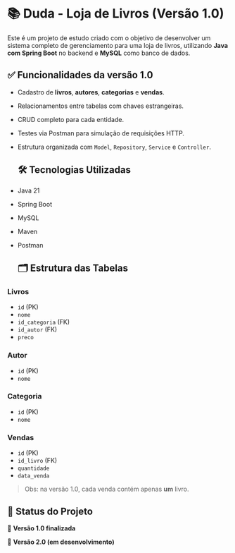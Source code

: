 # 📚 Duda - Loja de Livros (Versão 1.0)

Este é um projeto de estudo criado com o objetivo de desenvolver um sistema completo de gerenciamento para uma loja de livros, utilizando **Java com Spring Boot** no backend e **MySQL** como banco de dados.

## ✅ Funcionalidades da versão 1.0

- Cadastro de **livros**, **autores**, **categorias** e **vendas**.
- Relacionamentos entre tabelas com chaves estrangeiras.
- CRUD completo para cada entidade.
- Testes via Postman para simulação de requisições HTTP.
- Estrutura organizada com `Model`, `Repository`, `Service` e `Controller`.

  ## 🛠 Tecnologias Utilizadas

- Java 21
- Spring Boot
- MySQL
- Maven
- Postman

  ## 🗂 Estrutura das Tabelas

### Livros
- `id` (PK)
- `nome`
- `id_categoria` (FK)
- `id_autor` (FK)
- `preco`

### Autor
- `id` (PK)
- `nome`

### Categoria
- `id` (PK)
- `nome`

### Vendas
- `id` (PK)
- `id_livro` (FK)
- `quantidade`
- `data_venda`

> Obs: na versão 1.0, cada venda contém apenas **um** livro.

## 📌 Status do Projeto

🚀 **Versão 1.0 finalizada**

🔄 **Versão 2.0 (em desenvolvimento)**
